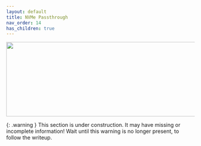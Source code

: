 ```yaml
---
layout: default
title: NVMe Passthrough
nav_order: 14
has_children: true
---
```


<p align="center">
  <img width="650" height="200" src="../../../assets/HeaderNVMePT.png">
</p>

{: .warning }
This section is under construction. It may have missing or incomplete information! Wait until this warning is no longer present, to follow the writeup.
